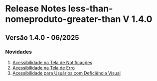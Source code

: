 # Release Notes less-than-nomeproduto-greater-than V 1.4.0

## **Versão 1.4.0 - 06/2025**


### **Novidades**

1. [Acessibilidade na Tela de Notificações](Acessibilidade-Na-Tela-De-Notificações.md)
2. [Acessibilidade na Tela de Erro](Acessibilidade-Na-Tela-De-Erro.md)
3. [Acessibilidade para Usuários com Deficiência Visual](Acessibilidade-Para-Usuários-Com-Deficiência-Visual.md)
